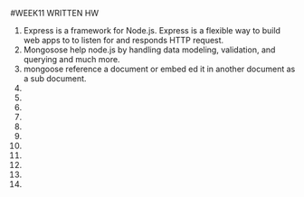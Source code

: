 #WEEK11 WRITTEN HW
1. Express is a framework for Node.js. Express is a flexible way to build web apps to to listen for and responds HTTP  request. 
2. Mongosose help node.js by handling data modeling, validation, and querying and much more. 
3. mongoose reference a document or embed ed it in another document as a sub document. 
4. 
5. 
6. 
7. 
8. 
9. 
10. 
11. 
12. 
13. 
14. 




<!-- What is Express in Node.js and why is it used?
How does Mongoose help in using MongoDB with Node.js?
3Can you explain the role of Mongoose in managing relationships between data?
4What is a software design pattern? Give an example.
5Can you explain the MVC architecture in detail?
6What roles do Model, View, and Controller play in the MVC architecture?
7Define Latency and Throughput in the context of APIs.
8Why is it important to minimize latency and maximize throughput in APIs?
9What is Authentication in terms of web development?
10How does the authorization process start?
11What is express.staticused for in Express?
12Can you give an example of serving static files using express.static?
13What is Jest and why is it used?
14How can Supertest be helpful when working with Jest?
15Can you describe how manual and automated tests are executed?
16What is the difference between unit testing, integration testing, and end-to-end testing?
17Can you provide examples of functional, regression, smoke, and performance tests?
18What is meant by positive testing and negative testing in a functional testing context?
19How does load testing assess the behavior of software?
20What aspects does usability testing assess in a software application?
21Why is security testing crucial in a software development life cycle?
22Can you explain what compatibility testing is?
23What is the aim of recovery testing and why is it important?
24What is User Acceptance Testing (UAT) and who typically performs it?
25Can you describe a scenario in which you would use each of the different testing types mentioned in the notes? -->